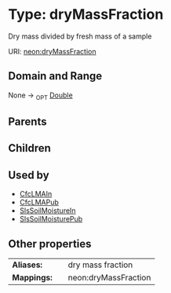 
# Type: dryMassFraction


Dry mass divided by fresh mass of a sample

URI: [neon:dryMassFraction](https://data.neonscience.org/dryMassFraction)


## Domain and Range

None ->  <sub>OPT</sub> [Double](types/Double.md)

## Parents


## Children


## Used by

 * [CfcLMAIn](CfcLMAIn.md)
 * [CfcLMAPub](CfcLMAPub.md)
 * [SlsSoilMoistureIn](SlsSoilMoistureIn.md)
 * [SlsSoilMoisturePub](SlsSoilMoisturePub.md)

## Other properties

|  |  |  |
| --- | --- | --- |
| **Aliases:** | | dry mass fraction |
| **Mappings:** | | neon:dryMassFraction |

